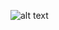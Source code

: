 ![alt text](https://github.com/ofurum/Music-Player-app/main/src/assets/deezer-snapshot.png?raw=true)
